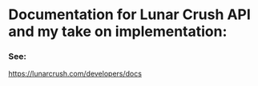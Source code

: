 # Documentation for Lunar Crush API and my take on implementation:

### See:

https://lunarcrush.com/developers/docs
